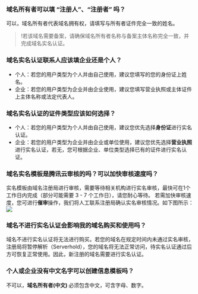 ### 域名所有者可以填 “注册人”、“注册者” 吗？
可以，域名所有者代表域名拥有权，请填写与所有者证件完全一致的姓名。
>!若该域名需要备案，请确保域名所有者名称与备案主体名称完全一致，并完成域名实名认证。


### 域名实名认证联系人应该填企业还是个人？
- 个人：若您的用户类型为个人并由自己使用，建议您填写的您的身份证上姓名。
- 企业：若您的用户类型为企业并由企业使用，建议您填写营业执照或主体证件上主体名称或法定代表人。

### 域名实名认证的证件类型应该如何选择？
- 个人：若您的用户类型为个人并由自己使用，建议您优先选择**身份证**进行实名认证。
- 企业：若您的用户类型为企业并由企业或单位使用，建议您优先选择**营业执照**进行实名认证，若无，您可根据企业、单位类型选择已有的证件进行实名认证。


### 域名实名模板是腾讯云审核的吗？可以加快审核速度吗？
实名模板由域名注册局进行审核，需要等待相关机构进行实名审核，最快可在1个工作日内完成（部分可能需要 3 - 7 个工作日），请您耐心等待。
若需加快审核速度，您可进行**催审**操作，我们将人工联系注册局确认实名审核情况。如下图所示：
![](https://main.qcloudimg.com/raw/de86e0e6b27b5aefa9858a0f4eed1262.png)


### 域名不进行实名认证会影响我的域名购买和使用吗？
域名不进行实名认证将无法进行购买。若您的域名在规定时间内未通过实名审核，注册局将暂停解析（Serverhold），您的域名将无法正常访问，待实名认证通过后方可恢复正常使用。因此，新注册的域名需要进行实名认证。


### 个人或企业没有中文名字可以创建信息模板吗？
不可以，<b>域名所有者(中文) </b>必须包含中文，可含字母、数字。


